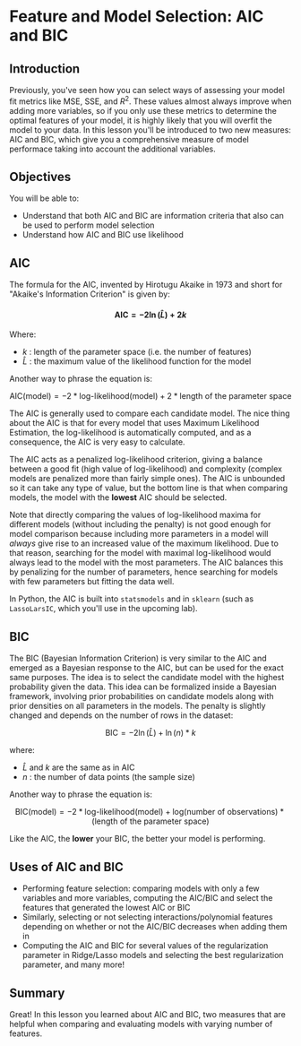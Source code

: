 
# Feature and Model Selection: AIC and BIC

## Introduction

Previously, you've seen how you can select ways of assessing your model fit metrics like MSE, SSE, and $R^2$. These values almost always improve when adding more variables, so if you only use these metrics to determine the optimal features of your model, it is highly likely that you will overfit the model to your data. In this lesson you'll be introduced to two new measures: AIC and BIC, which give you a comprehensive measure of model performace taking into account the additional variables. 


## Objectives

You will be able to:

- Understand that both AIC and BIC are information criteria that also can be used to perform model selection
- Understand how AIC and BIC use likelihood

## AIC

The formula for the AIC, invented by Hirotugu Akaike in 1973 and short for "Akaike's Information Criterion" is given by:

#### $$ \text{AIC} = -2\ln(\hat{L}) + 2k $$

Where:
* $k$ : length of the parameter space (i.e. the number of features)
* $\hat{L}$ : the maximum value of the likelihood function for the model

Another way to phrase the equation is:

$$ \text{AIC(model)} =  - 2 * \text{log-likelihood(model)} + 2 * \text{length of the parameter space} $$

The AIC is generally used to compare each candidate model. The nice thing about the AIC is that for every model that uses Maximum Likelihood Estimation, the log-likelihood is automatically computed, and as a consequence, the AIC is very easy to calculate.

The AIC acts as a penalized log-likelihood criterion, giving a balance between a good fit
(high value of log-likelihood) and complexity (complex models are penalized more than fairly simple ones). The AIC is unbounded so it can take any type of value, but the bottom line is that when comparing models, the model with the **lowest** AIC should be selected.

Note that directly comparing the values of log-likelihood maxima for different models (without including the penalty) is not good enough for model comparison because including more parameters in a model will *always* give rise to an increased value of the maximum likelihood. Due to that reason, searching for the model with maximal log-likelihood
would always lead to the model with the most parameters. The AIC balances this by penalizing for the number of parameters, hence searching for models with few parameters but fitting the data well.

In Python, the AIC is built into `statsmodels` and in `sklearn` (such as `LassoLarsIC`, which you'll use in the upcoming lab). 

## BIC

The BIC (Bayesian Information Criterion) is very similar to the AIC and emerged as a Bayesian response to the AIC, but can be used for the exact same purposes. The idea is to select the candidate model with the highest probability
given the data. 
This idea can be formalized inside a Bayesian framework, involving prior probabilities on candidate models along with prior densities on all parameters in the models. The penalty is slightly changed and depends on the number of rows in the dataset:

$$ \text{BIC} = - 2\ln(\hat{L}) + \ln(n) * k $$

where:

* $\hat{L}$ and $k$ are the same as in AIC
* $n$ : the number of data points (the sample size)

Another way to phrase the equation is:

$$ \text{BIC(model)} = -2 * \text{log-likelihood(model)} + \text{log(number of observations)} * \text{(length of the parameter space)} $$

Like the AIC, the **lower** your BIC, the better your model is performing.

## Uses of AIC and BIC

- Performing feature selection: comparing models with only a few variables and more variables, computing the AIC/BIC and select the features that generated the lowest AIC or BIC
- Similarly, selecting or not selecting interactions/polynomial features depending on whether or not the AIC/BIC decreases when adding them in
- Computing the AIC and BIC for several values of the regularization parameter in Ridge/Lasso models and selecting the best regularization parameter, and many more! 

## Summary

Great! In this lesson you learned about AIC and BIC, two measures that are helpful when comparing and evaluating models with varying number of features. 
